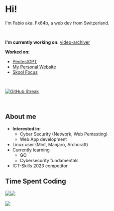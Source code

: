 # Hi!
I'm Fabio aka. Fx64b, a web dev from Switzerland.

<br>

**I'm currently working on:** [video-archiver](https://github.com/Fx64b/video-archiver)

**Worked on:**
- [PentestGPT](https://github.com/Hacker-GPT/HackerGPT-2.0)
- [My Personal Website](https://fx64b.dev)
- [Skool Focus](https://github.com/Fx64b/skool-focus-extension)

<br>

[![GitHub Streak](https://streak-stats.demolab.com?user=Fx64b&theme=dark&hide_border=true&border_radius=10)](https://git.io/streak-stats)

<br>

## About me
- **Interested in:**
  - Cyber Security (Network, Web Pentesting)
  - Web App development
- Linux user (Mint, Manjaro, Archcraft)
- Currently learning
  - GO
  - Cybersecurity fundamentals
- ICT-Skills 2023 competitor

## Time Spent Coding

<div style="display: flex; flex-direction: row;">
  <img src="https://img.shields.io/endpoint?url=https://wakapi.dev/api/compat/shields/v1/Fx64b/interval:today&style=flat-square&color=2F855A&label=today" />
  <img src="https://img.shields.io/endpoint?url=https://wakapi.dev/api/compat/shields/v1/Fx64b/interval:30_days&style=flat-square&color=2F855A&label=last 30d" />
</div>

<br>

<img src="https://github-readme-stats.vercel.app/api/wakatime?username=Fx64b&api_domain=wakapi.dev&bg_color=1A202C&title_color=2F855A&icon_color=2F855A&text_color=ffffff&custom_title=Last%20Year&layout=compact" />


